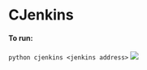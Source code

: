 CJenkins
=======
#### To run: 
`python cjenkins <jenkins address>`
![](https://raw.github.com/mariushe/cjenkins/master/cjenkins.png)